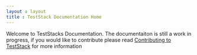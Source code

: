 ```yaml
---
layout : layout
title : TestStack Documentation Home
---
```


Welcome to TestStacks Documentation. The documentaiton is still a work in progress, if you would like to contribute please read [Contributing to TestStack](/Contributing.html) for more information